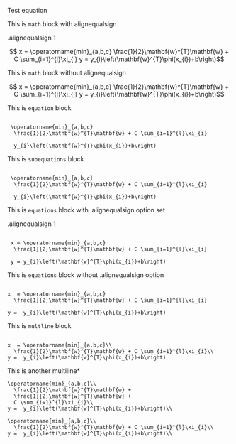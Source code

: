 Test equation

This is `math` block with alignequalsign

.alignequalsign 1
```math

x = \operatorname{min}_{a,b,c}
  \frac{1}{2}\mathbf{w}^{T}\mathbf{w} + C \sum_{i=1}^{l}\xi_{i}

y =  y_{i}\left(\mathbf{w}^{T}\phi(x_{i})+b\right)
```

This is `math` block without alignequalsign


```math

x = \operatorname{min}_{a,b,c}
  \frac{1}{2}\mathbf{w}^{T}\mathbf{w} + C \sum_{i=1}^{l}\xi_{i}

y =  y_{i}\left(\mathbf{w}^{T}\phi(x_{i})+b\right)
```



This is `equation` block

```equation

 \operatorname{min}_{a,b,c}
  \frac{1}{2}\mathbf{w}^{T}\mathbf{w} + C \sum_{i=1}^{l}\xi_{i}

  y_{i}\left(\mathbf{w}^{T}\phi(x_{i})+b\right)
```

This is `subequations` block

```subequations

 \operatorname{min}_{a,b,c}
  \frac{1}{2}\mathbf{w}^{T}\mathbf{w} + C \sum_{i=1}^{l}\xi_{i}

  y_{i}\left(\mathbf{w}^{T}\phi(x_{i})+b\right)
```

This is `equations` block with .alignequalsign option set

.alignequalsign 1
```equations

 x = \operatorname{min}_{a,b,c}
  \frac{1}{2}\mathbf{w}^{T}\mathbf{w} + C \sum_{i=1}^{l}\xi_{i}

 y = y_{i}\left(\mathbf{w}^{T}\phi(x_{i})+b\right)
```

This is `equations` block without .alignequalsign option

```equations

x  = \operatorname{min}_{a,b,c}
  \frac{1}{2}\mathbf{w}^{T}\mathbf{w} + C \sum_{i=1}^{l}\xi_{i}

y =  y_{i}\left(\mathbf{w}^{T}\phi(x_{i})+b\right)
```

This is `multline` block


```multline*

x  = \operatorname{min}_{a,b,c}\\
  \frac{1}{2}\mathbf{w}^{T}\mathbf{w} + C \sum_{i=1}^{l}\xi_{i}\\
y =  y_{i}\left(\mathbf{w}^{T}\phi(x_{i})+b\right)
```

This is another multiline*

```multline*
\operatorname{min}_{a,b,c}\\
  \frac{1}{2}\mathbf{w}^{T}\mathbf{w} + 
  \frac{1}{2}\mathbf{w}^{T}\mathbf{w} + 
  C \sum_{i=1}^{l}\xi_{i}\\
y =  y_{i}\left(\mathbf{w}^{T}\phi(x_{i})+b\right)\\

\operatorname{min}_{a,b,c}\\
  \frac{1}{2}\mathbf{w}^{T}\mathbf{w} + C \sum_{i=1}^{l}\xi_{i}\\
y =  y_{i}\left(\mathbf{w}^{T}\phi(x_{i})+b\right)\\


```
